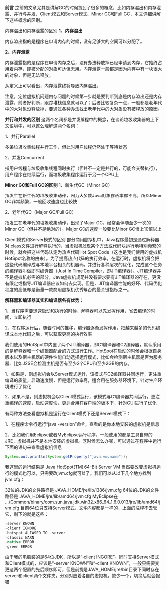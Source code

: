 __前言__
之前的文章尤其是讲解GC的时候提到了很多的概念，比如内存溢出和内存泄露、并行与并发、Client模式和Server模式、Minor GC和Full GC，本文详细讲解下这些概念的区别。

内存溢出和内存泄露的区别
__1、内存溢出__

内存溢出指的是程序在申请内存的时候，没有足够大的空间可以分配了。

__2、内存泄露__

内存泄露指的是程序在申请内存之后，没有办法释放掉已经申请到内存，它始终占用着内存，即被分配的对象可达但无用。内存泄露一般都是因为内存中有一块很大的对象，但是无法释放。

从定义上可以看出，内存泄露终将导致内存溢出。

注意，定位虚拟机问题内存问题的时候第一步就是要判断到底是内存溢出还是内存泄露，前者好判断，跟踪堆栈信息就可以了；后者比较复杂一点，一般都是老年代中的大对象没释放掉，要通过各种办法找出老年代中的大对象没有被释放的原因。

__并行和并发的区别__
这两个名词都是并发编程中的概念，在谈论垃圾收集器的上下文语境中，可以这么理解这两个名词：

1、并行Parallel

多条垃圾收集线程并行工作，但此时用户线程仍然处于等待状态

2、并发Concurrent

指用户线程与垃圾收集线程同时执行（但并不一定是并行的，可能会交替执行），用户程序在继续运行，而垃圾收集程序运行于另一个CPU上

__Minor GC和Full GC的区别__
1、新生代GC（Minor GC）

指发生在新生代的垃圾收集动作，因为大多数Java对象存活率都不高，所以Minor GC非常频繁，一般回收速度也比较快

2、老年代GC（Major GC/Full GC）

指发生在老年代的垃圾收集动作，出现了Major GC，经常会伴随至少一次的Minor GC（但并不是绝对的）。Major GC的速度一般要比Minor GC慢上10倍以上

Client模式和Server模式的区别
部分商用虚拟机中，Java程序最初是通过解释器对.class文件进行解释执行的，当虚拟机发现某个方法或代码块运行地特别频繁的时候，就会把这些代码认定为热点代码Hot Spot Code（这也是我们使用的虚拟机HotSpot名称的由来）。为了提高热点代码的执行效率，在运行时，虚拟机将会把这些代码编译成与本地平台相关的机器码，并进行各种层次的优化，完成这个任务的编译器叫做即时编译器（Just In Time Compiler，即JIT编译器）。JIT编译器并不是虚拟机必需的部分，Java虚拟机规范并没有要求要有JIT编译器的存在，更没有限定或指导JIT编译器应该如何去实现。但是，JIT编译器性能的好坏、代码优化程度的高低却是衡量一款商用虚拟机优秀与否的最关键指标之一。

__解释器和编译器其实和编译器各有优势：__

1、当程序需要迅速启动和执行的时候，解释器可以先发挥作用，省去编译的时间，立即执行

2、在程序运行后，随着时间的推移，编译器逐渐发挥作用，把越来越多的代码编译成本地代码之后，可以获取更高的执行效率

我们使用的HotSpot中内置了两个JIT编译器，即C1编译器和C2编译器，默认采用的是解释器和一个编辑器配合的方式进行工作。HotSpot在启动的时候会根据自身版本以及宿主机器的硬件性能自动选择运行模式，比如会检测宿主机器是否为服务器、比如J2SE会检测主机是否有至少2个CPU和至少2GB的内存。

1、如果是，则虚拟机会以Server模式运行，该模式与C2编译器共同运行，更注重编译的质量，启动速度慢，但是运行效率高，适合用在服务器环境下，针对生产环境进行了优化

2、如果不是，则虚拟机会以Client模式运行，该模式与C1编译器共同运行，更注重编译的速度，启动速度快，更适合用在客户端的版本下，针对GUI进行了优化

有两种方法查看虚拟机是运行在Client模式下还是Server模式下：

1、在程序命令行运行“java -version”命令，查看的是你本地安装的虚拟机是信息



2、比如我们用Eclipse或者MyEclipse运行程序，一般使用的都是工具自带的JRE，虚拟机并不是本地安装的虚拟机。这时候怎么办呢，可以通过在程序中运行下面的语句来查看虚拟机信息
```java
System.out.println(System.getProperty("java.vm.name"));
```
我这里的运行结果是
Java HotSpot(TM) 64-Bit Server VM
当然要改变虚拟机运行的模式也可以，只需要改jvm.cfg就可以了。我们可以从以下几个地方找到jvm.cfg：

32位的JDK的文件路径是  JAVA_HOME/jre/lib/i386/jvm.cfg
64位的JDK的文件路径是  JAVA_HOME/jre/lib/amd64/jvm.cfg
MyEclipse在 …/Common/binary/com.sun.java.jdk.win32.x86_64_1.6.0.013/jre/lib/amd64/jvm.cfg
目前64位只支持Server模式，文件内容都是一样的，上面的注释不去管它，剩下的就是这些：

```java
-server KNOWN
-client IGNORE
-hotspot ALIASED_TO -server
-classic WARN
-native ERROR
-green ERROR
```
由于我的电脑装的是64位JDK，所以是“-client INGORE”。同时支持Server模式和Client模式的，应该是“-server KNOWN”和“-client KNOWN”，一般只需要变更这两个配置的先后顺序即可，但是前提是JAVA_HOME/jre/bin目录下同时存在server和client两个文件夹，分别对应着各自的虚拟机，缺少一个，切换后就会报错
